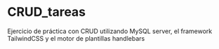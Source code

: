 # CRUD_tareas

Ejercicio de práctica con CRUD utilizando MySQL server, el framework TailwindCSS y el motor de plantillas handlebars
